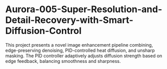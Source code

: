 # Aurora-005-Super-Resolution-and-Detail-Recovery-with-Smart-Diffusion-Control
This project presents a novel image enhancement pipeline combining, edge-preserving denoising, PID-controlled heat diffusion, and unsharp masking. The PID controller adaptively adjusts diffusion strength based on edge feedback, balancing smoothness and sharpness.
